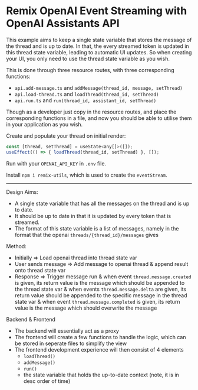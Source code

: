 # Remix OpenAI Event Streaming with OpenAI Assistants API

This example aims to keep a single state variable that stores the message of the thread and is up to date. In that, the every streamed token is updated in this thread state variable, leading to automatic UI updates. So when creating your UI, you only need to use the thread state variable as you wish. 

This is done through three resource routes, with three corresponding functions:
- `api.add-message.ts` and `addMessage(thread_id, message, setThread)`
- `api.load-thread.ts` and `loadThread(thread_id, setThread)`
- `api.run.ts` and `run(thread_id, assistant_id, setThread)`

Though as a developer just copy in the resource routes, and place the corresponding functions in a file, and now you should be able to utilise them in your application as you wish. 

Create and populate your thread on initial render:
```javascript
const [thread, setThread] = useState<any[]>([]);
useEffect(() => { loadThread(thread_id, setThread) }, []);
```

Run with your `OPENAI_API_KEY` in `.env` file.

Install `npm i remix-utils`, which is used to create the `eventStream`.

---

Design Aims:
- A single state variable that has all the messages on the thread and is up to date. 
- It should be up to date in that it is updated by every token that is streamed.
- The format of this state variable is a list of messages, namely in the format that the openai `threads/{thread_id}/messages` gives

Method:
- Initially => Load openai thread into thread state var
- User sends message => Add message to openai thread & append result onto thread state var
- Response => 
    Trigger message run & 
    when event `thread.message.created` is given, its return value is the message which should be appended to the thread state var & 
    when events `thread.message.delta` are given, its return value should be appended to the specific message in the thread state var &
    when event `thread.message.completed` is given, its return value is the message which should overwrite the message

Backend & Frontend
- The backend will essentially act as a proxy 
- The frontend will create a few functions to handle the logic, which can be stored in seperate files to simplify the view
- The frontend development experience will then consist of 4 elements
    - `loadThread()`
    - `addMessage()`
    - `run()`
    - the state variable that holds the up-to-date context (note, it is in desc order of time)


